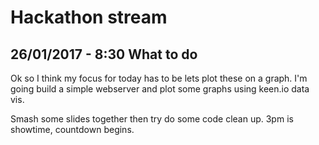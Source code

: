 # Hackathon stream

## 26/01/2017 - 8:30 What to do

Ok so I think my focus for today has to be lets plot these on a graph.
I'm going build a simple webserver and plot some graphs using keen.io data vis.

Smash some slides together then try do some code clean up. 3pm is showtime, countdown begins.
